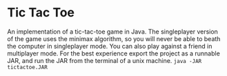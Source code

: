 # Tic Tac Toe

An implementation of a tic-tac-toe game in Java. The singleplayer version of the game uses the minimax algorithm, so you will never be able to beath the computer in singleplayer mode. You can also play against a friend in multiplayer mode. For the best experience export the project as a runnable JAR, and run the JAR from the terminal of a unix machine.
`java -JAR tictactoe.JAR`
